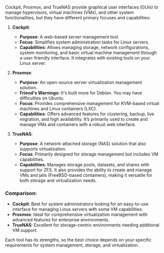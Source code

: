
Cockpit, Proxmox, and TrueNAS provide graphical user interfaces (GUIs) to manage hypervisors, virtual machines (VMs), and other system functionalities, but they have different primary focuses and capabilities:

1. **Cockpit**:
   - **Purpose**: A web-based server management tool.
   - **Focus**: Simplifies system administration tasks for Linux servers.
   - **Capabilities**: Allows managing storage, network configurations, system monitoring, and basic virtual machine management through a user-friendly interface. It integrates with existing tools on your Linux server.

2. **Proxmox**:
   - **Purpose**: An open-source server virtualization management solution.
   - **Friend's Warnings:** It's built more for Debian. You may have difficulties on Ubuntu
   - **Focus**: Provides comprehensive management for KVM-based virtual machines and Linux containers (LXC).
   - **Capabilities**: Offers advanced features for clustering, backup, live migration, and high availability. It’s primarily used to create and manage VMs and containers with a robust web interface.

3. **TrueNAS**:
   - **Purpose**: A network-attached storage (NAS) solution that also supports virtualization.
   - **Focus**: Primarily designed for storage management but includes VM capabilities.
   - **Capabilities**: Manages storage pools, datasets, and shares with support for ZFS. It also provides the ability to create and manage VMs and jails (FreeBSD-based containers), making it versatile for both storage and virtualization needs.

### Comparison:

- **Cockpit**: Best for system administrators looking for an easy-to-use interface for managing Linux servers with some VM capabilities.
- **Proxmox**: Ideal for comprehensive virtualization management with advanced features for enterprise environments.
- **TrueNAS**: Excellent for storage-centric environments needing additional VM support.

Each tool has its strengths, so the best choice depends on your specific requirements for system management, storage, and virtualization.